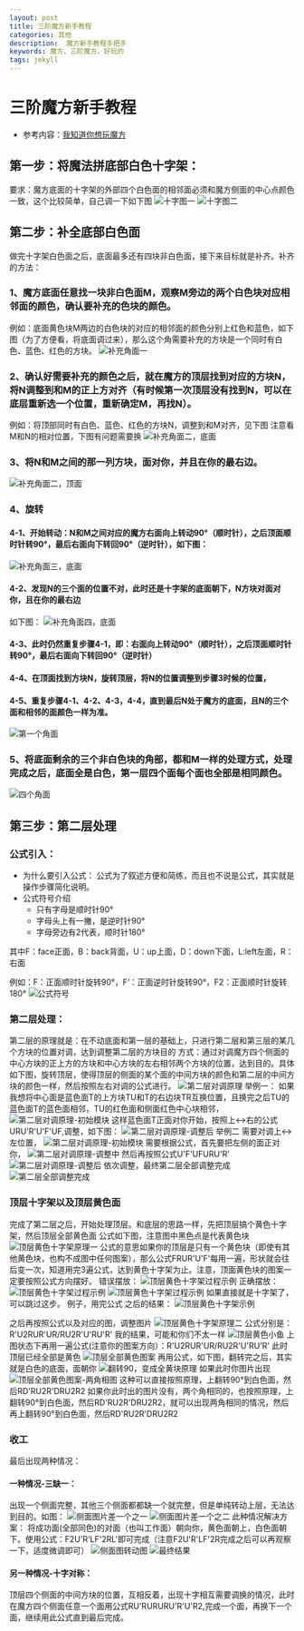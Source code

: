 ```yaml
---
layout: post
title: 三阶魔方新手教程
categories: 其他
description:  魔方新手教程手把手
keywords: 魔方、三阶魔方、好玩的
tags: jekyll
---
```


# 三阶魔方新手教程
- 参考内容：[我知道你想玩魔方](https://www.youtube.com/watch?v=pPJVYn64x-k)
## 第一步：将魔法拼底部白色十字架：
要求：魔方底面的十字架的外部四个白色面的相邻面必须和魔方侧面的中心点颜色一致，这个比较简单，自己调一下如下图
![十字图一](https://user-images.githubusercontent.com/21167490/42435800-561bdc50-838a-11e8-9301-618723d6f861.png)
![十字图二](https://user-images.githubusercontent.com/21167490/42435835-79a8fbc6-838a-11e8-82e0-791d8a911979.png)
## 第二步：补全底部白色面
做完十字架白色面之后，底面最多还有四块非白色面，接下来目标就是补齐。补齐的方法：
### 1、魔方底面任意找一块非白色面M，观察M旁边的两个白色块对应相邻面的颜色，确认要补充的色块的颜色。
例如：底面黄色块M两边的白色块的对应的相邻面的颜色分别上红色和蓝色，如下图（为了方便看，将底面调过来），那么这个角需要补充的方块是一个同时有白色、蓝色、红色的方块。
![补充角面一](https://user-images.githubusercontent.com/21167490/42435974-fc53fbac-838a-11e8-9045-59bf8745c449.png)
### 2、确认好需要补充的颜色之后，就在魔方的顶层找到对应的方块N，将N调整到和M的正上方对齐（有时候第一次顶层没有找到N，可以在底层重新选一个位置，重新确定M，再找N）。
例如：将顶部同时有白色、蓝色、红色的方块N，调整到和M对齐，见下图
注意看M和N的相对位置，下图有问题需要换
![补充角面二，底面](https://user-images.githubusercontent.com/21167490/42440105-413ec038-8397-11e8-9a56-29df26544f7e.png)

### 3、将N和M之间的那一列方块，面对你，并且在你的最右边。
![补充角面二，顶面](https://user-images.githubusercontent.com/21167490/42436193-c7ae23e0-838b-11e8-8e99-54b5f156847c.png)
### 4、旋转
#### 4-1、开始转动：N和M之间对应的魔方右面向上转动90°（顺时针），之后顶面顺时针转90°，最后右面向下转回90°（逆时针），如下图：
![补充角面三，底面](https://user-images.githubusercontent.com/21167490/42436490-b25c26da-838c-11e8-8de9-ef640a5de55c.png)
#### 4-2、发现N的三个面的位置不对，此时还是十字架的底面朝下，N方块对面对你，且在你的最右边
如下图：
![补充角面四，底面](https://user-images.githubusercontent.com/21167490/42436558-e59fbca0-838c-11e8-96a8-86e29047de20.png)
#### 4-3、此时仍然重复步骤4-1，即：右面向上转动90°（顺时针），之后顶面顺时针转90°，最后右面向下转回90°（逆时针）
#### 4-4、在顶面找到方块N，旋转顶层，将N的位置调整到步骤3时候的位置，
#### 4-5、重复步骤4-1、4-2、4-3，4-4，直到最后N处于魔方的底面，且N的三个面和相邻的面颜色一样为准。
![第一个角面](https://user-images.githubusercontent.com/21167490/42436695-6aec5f12-838d-11e8-8868-64177a25a4b8.png)
### 5、将底面剩余的三个非白色块的角部，都和M一样的处理方式，处理完成之后，底面全是白色，第一层四个面每个面也全部是相同颜色。
![四个角面](https://user-images.githubusercontent.com/21167490/42436728-91bbef72-838d-11e8-94ad-2a9e5bc60bcb.png)
## 第三步：第二层处理
### 公式引入：
- 为什么要引入公式：
公式为了叙述方便和简练，而且也不说是公式，其实就是操作步骤简化说明。
- 公式符号介绍
  - 只有字母是顺时针90°
  - 字母头上有一撇，是逆时针90°
  - 字母旁边有2代表，顺时针180°

其中F：face正面，B：back背面，U：up上面，D：down下面，L:left左面，R：右面

例如：F：正面顺时针旋转90°，F‘：正面逆时针旋转90°，F2：正面顺时针旋转180°
![公式符号](https://user-images.githubusercontent.com/21167490/42436862-e950afca-838d-11e8-837f-0a831d08284d.jpeg)
### 第二层处理：
第二层的原理就是：在不动底面和第一层的基础上，只进行第二层和第三层的某几个方块的位置对调，达到调整第二层的方块目的
方式：通过对调魔方四个侧面的中心方块的正上方的方块和中心方块的左右相邻两个方块的位置，达到目的。具体如下图，旋转顶层，使得顶层的侧面的某个面的中间方块的颜色和第二层的中间方块的颜色一样，然后按照左右对调的公式进行。
![第二层对调原理](https://user-images.githubusercontent.com/21167490/42436859-e8e6b160-838d-11e8-980c-de2d1b4bd4ec.jpeg)
举例一：
如果我想将中心面是蓝色面T的上方块TU和T的右边块TR互换位置，且换完之后TU的蓝色面T的蓝色面相邻，TU的红色面和侧面红色中心块相邻，
![第二层对调原理-初始模块](https://user-images.githubusercontent.com/21167490/42437494-db1a3618-838f-11e8-89d8-dfbd0cae968e.png)
这样蓝色面T正面对你开始，按照上<->右的公式URU'R'U'F'UF,调整，如下图：
![第二层对调原理-调整后](https://user-images.githubusercontent.com/21167490/42437587-1ed18852-8390-11e8-873f-8785a33976c6.png)
举例二
需要对调上<->左位置，
![第二层对调原理-初始模块](https://user-images.githubusercontent.com/21167490/42437706-7984be22-8390-11e8-9fc3-7847e4a1446b.png)
需要根据公式，首先要把左侧的面正对你，
![第二层对调原理-调整中](https://user-images.githubusercontent.com/21167490/42437838-da1ddc1e-8390-11e8-9ded-65f400fe0992.png)
然后再按照公式U'F'UFURU'R'
![第二层对调原理-调整后](https://user-images.githubusercontent.com/21167490/42437905-0d4dfe02-8391-11e8-801e-1839d5255387.png)
依次调整，最终第二层全部调整完成
![第二层全部调整完成](https://user-images.githubusercontent.com/21167490/42438049-80d4c6b2-8391-11e8-8682-926f78d52df7.png)
### 顶层十字架以及顶层黄色面
完成了第二层之后，开始处理顶层。和底层的思路一样，先把顶层搞个黄色十字架，然后顶层全部黄色面
公式如下图，注意图中黑色点是代表黄色块
![顶层黄色十字架原理一](https://user-images.githubusercontent.com/21167490/42438092-a12bdeb4-8391-11e8-8ba5-ce262fff695b.png)
公式的意思如果你的顶层是只有一个黄色块（即使有其他黄色块，也构不成图中任何图案），那么公式FRUR'U'F'每用一遍，形状就会往后变一次，知道用完3遍公式，达到黄色十字架为止。注意，顶面黄色块的图案一定要按照公式方向摆好。
错误摆放：
![顶层黄色十字架过程示例](https://user-images.githubusercontent.com/21167490/42438177-d70368c2-8391-11e8-8c69-07e8775ad120.png)
正确摆放：
![顶层黄色十字架过程示例](https://user-images.githubusercontent.com/21167490/42438204-ebf170e4-8391-11e8-931a-b46b18dc3b9f.png)
![顶层黄色十字架过程示例](https://user-images.githubusercontent.com/21167490/42438218-fea0b362-8391-11e8-99ff-6798b40a98ef.png)
如果直接就是十字架了，可以跳过这步。
例子，用完公式 之后的结果：
![顶层黄色十字架示例](https://user-images.githubusercontent.com/21167490/42438281-2ef216a0-8392-11e8-927e-f0073168070a.png)

之后再按照公式以及对应的图，调整图片
![顶层黄色十字架原理二](https://user-images.githubusercontent.com/21167490/42438369-75f870bc-8392-11e8-8616-4192565ec383.png)
公式分别是：R'U2RUR'UR/RU2R'U'RU'R'
我的结果，可能和你们不太一样
![顶层黄色小鱼](https://user-images.githubusercontent.com/21167490/42438444-ad19e210-8392-11e8-870a-1146a9d3d150.png)
上图状态下再用一遍公式(注意你的图案方向）：R'U2RUR'UR/RU2R'U'RU'R'
此时顶层已经全部是黄色
![顶层全部黄色图案](https://user-images.githubusercontent.com/21167490/42438679-4862423a-8393-11e8-9bd3-bda939877cc1.png)
再用公式，如下图，翻转完之后，其实就是白色的底面，面朝你
![翻转90，变成全黄块原理](https://user-images.githubusercontent.com/21167490/42438728-775bd2cc-8393-11e8-8477-999dd6eed9cf.png)
如果此时你图片出现
![顶层全部黄色图案-两角相图](https://user-images.githubusercontent.com/21167490/42438807-bb94357e-8393-11e8-8bb4-e35e1946d4a9.png)
这种可以直接按照原理，上翻转90°到白色面，然后RD'RU2R'DRU2R2
如果你此时出的图片没有，两个角相同的，也按照原理，上翻转90°到白色面，然后RD'RU2R'DRU2R2，就可以出现两角相同的情况，然后
再上翻转90°到白色面，然后RD'RU2R'DRU2R2
### 收工
最后出现两种情况：
#### 一种情况-三缺一：
出现一个侧面完整，其他三个侧面都都缺一个就完整，但是单纯转动上层，无法达到目的。如图：
![侧面图片差一个之一](https://user-images.githubusercontent.com/21167490/42439076-686de20e-8394-11e8-94ae-d4aedf0b37eb.png)
![侧面图片差一个之二](https://user-images.githubusercontent.com/21167490/42439144-9c214bb8-8394-11e8-8fe4-5a90c62d659d.png)
此种情况解决方案：
将成功面(全部同色)的对面（也叫工作面）朝向你，黄色面朝上，白色面朝下。使用公式：F2U'R'LF'2RL'即可完成（注意F2U'R'LF'2R完成之后可以再观察一下，适度微调即可）
![侧面图转动图](https://user-images.githubusercontent.com/21167490/42439229-d2f4e2c6-8394-11e8-996b-fc426044060a.png)
![最终结果](https://user-images.githubusercontent.com/21167490/42439284-08e09dee-8395-11e8-979d-667788662f1e.png)
#### 另一种情况-十字对称：
顶层四个侧面的中间方块的位置，互相反着，出现十字相互需要调换的情况，此时在魔方四个侧面任意一个面用公式RU'RURURU'R'U'R2,完成一个面，再换下一个面，继续用此公式直到最后完成。
